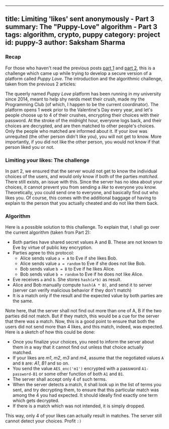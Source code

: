 ------
title: Limiting 'likes' sent anonymously - Part 3
summary: The "Puppy-Love" algorithm - Part 3
tags: algorithm, crypto, puppy
category: project
id: puppy-3
author: Saksham Sharma
------

<!-- <script type="text/x-mathjax-config"> -->
<!-- MathJax.Hub.Config({ -->
<!--   tex2jax: {inlineMath: [['$','$'], ['\\(','\\)']]} -->
<!-- }); -->
<!-- </script> -->
<!-- <script type="text/javascript" async -->
<!--   src="https://cdn.mathjax.org/mathjax/latest/MathJax.js?config=TeX-MML-AM_CHTML"> -->
<!-- </script> -->

### Recap
For those who haven't read the previous posts [part 1](/2016/10/puppy1/) and [part 2](/2016/11/puppy2/), this is a challenge which came up while trying to develop a secure version of a platform called *Puppy Love*. The introduction and the algorithmic challenge, taken from the previous 2 articles:

<!--more-->

The queerly named *Puppy Love* platform has been running in my university since 2014, meant to help shy nerds meet their crush, made my the Programming Club (of which, I happen to be the current coordinator). The platform opens 1 week prior to the Valentine's Day every year, and let's people choose up to 4 of their crushes, encrypting their choices with their password. At the stroke of the midnight hour, everyone logs back, and their choices are decrypted, and are then matched to other people's choices. Only the people who matched are informed about it. If your *love* was unrequited (the other person didn't like you), you will not get to know. More importantly, if you did not like the other person, you would not know if that person liked you or not.

### Limiting your likes: The challenge
In part 2, we ensured that the server would not get to know the individual choices of the users, and would only know if both of the parties *matched*. There still exists, an issue with this. Since the server has no idea about your choices, it cannot prevent you from sending a *like* to everyone you know. Theoretically, you could send one to everyone, and basically find out who likes you. Of course, this comes with the additional baggage of having to explain to the person that you actually cheated and do not like them back.

### Algorithm
Here is a possible solution to this challenge. To explain that, I shall go over the current algorithm (taken from Part 2):

* Both parties have shared secret values A and B. These are not known to Eve by virtue of public key encryption.
* Parties agree to this protocol:
  + Alice sends value `a = A` to Eve if she likes Bob.
  + Alice sends value `a = random` to Eve if she does not like Bob.
  + Bob sends value `b = B` to Eve if he likes Alice.
  + Bob sends value `b = random` to Eve if he does not like Alice.
* Eve receives `a` and `b`. She stores `hash(a*b)` as result.
* Alice and Bob manually compute `hash(A * B)`, and send it to server (server can verify malicious behavior if they don't match)
* It is a match only if the result and the expected value by both parties are the same.

Note here, that the server shall not find out more than one of A, B if the two parties did not match. But if they match, this would be a cue for the server that there was a match. Now, this is a good point to ensure that both the users did not send more than 4 likes, and this match, indeed, was expected. Here is a sketch of how this could be done:

* Once you finalize your choices, you need to inform the server about them in a way that it cannot find out unless that choice actually matched.
* If your likes are *m1*, *m2*, *m3* and *m4*, assume that the negotiated values `A` and `B` are: *A1*, *B1* and so on.
* You send the value `AES_enc('m1')` encrypted with a password `A1-password-B1` or some other function of both `A1` and `B1`.
* The server shall accept only 4 of such terms.
* When the server detects a match, it shall look up in the list of terms you sent, and try decrypting them, to ensure that this particular match was among the 4 you had expected. It should ideally find exactly one term which gets decrypted.
* If there is a match which was not intended, it is simply dropped.

This way, only 4 of your likes can actually result in matches. The server still cannot detect your choices. Profit `:)`

